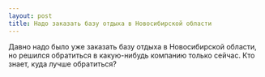 ```yaml
---
layout: post 
title: Надо заказать базу отдыха в Новосибирской области 
--- 
```

Давно надо было уже заказать базу отдыха в Новосибирской области, но решился обратиться в какую-нибудь компанию только сейчас. Кто знает, куда лучше обратиться?